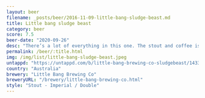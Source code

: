 ```yaml
---
layout: beer
filename: _posts/beer/2016-11-09-little-bang-sludge-beast.md
title: Little bang sludge beast
category: beer
score: 7.5
beer-date: "2020-09-26"
desc: "There’s a lot of everything in this one. The stout and coffee is almost overpowering to start with, afterwards it becomes a nice slow drink. Despite the amount of flavour I could happily go another"
permalink: /beer/:title.html
img: /img/list/little-bang-sludge-beast.jpeg
untappd: "https://untappd.com/b/little-bang-brewing-co-sludgebeast/1433509"
country: "Australia"
brewery: "Little Bang Brewing Co"
breweryURL: "/brewery/little-bang-brewing-co.html"
style: "Stout - Imperial / Double"
---
```

